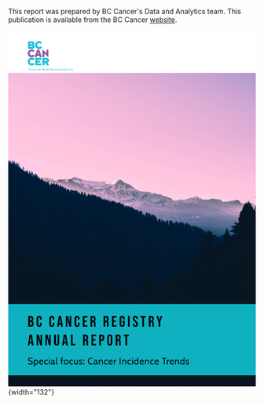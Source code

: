 This report was prepared by BC Cancer's Data and Analytics team. This publication is available from the BC Cancer <a href="http://www.bccancer.bc.ca/health-professionals/professional-resources/bc-cancer-registry" target="_blank">website</a>.

![](images/cover_v4.png){width="132"}
